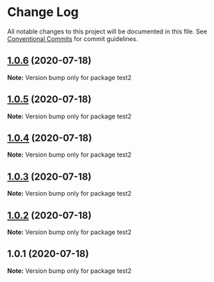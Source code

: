 # Change Log

All notable changes to this project will be documented in this file.
See [Conventional Commits](https://conventionalcommits.org) for commit guidelines.

## [1.0.6](https://github.com/soubhratra/test2/compare/v1.0.5...v1.0.6) (2020-07-18)

**Note:** Version bump only for package test2





## [1.0.5](https://github.com/soubhratra/test2/compare/v1.0.4...v1.0.5) (2020-07-18)

**Note:** Version bump only for package test2





## [1.0.4](https://github.com/soubhratra/test2/compare/v1.0.3...v1.0.4) (2020-07-18)

**Note:** Version bump only for package test2





## [1.0.3](https://github.com/soubhratra/test2/compare/v1.0.2...v1.0.3) (2020-07-18)

**Note:** Version bump only for package test2





## [1.0.2](https://github.com/soubhratra/test2/compare/v1.0.1...v1.0.2) (2020-07-18)

**Note:** Version bump only for package test2





## 1.0.1 (2020-07-18)

**Note:** Version bump only for package test2
